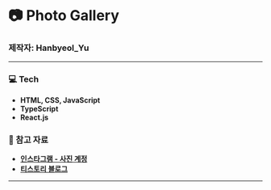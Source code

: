 
# 📷 Photo Gallery


### 제작자: Hanbyeol_Yu
---

### 💻 Tech
- **HTML, CSS, JavaScript**
- **TypeScript**
- **React.js**

### 📃 참고 자료
- **[인스타그램 - 사진 계정](https://www.instagram.com/hanbyeol_0319/)**
- **[티스토리 블로그](https://rclogstorage.tistory.com/)**

---

